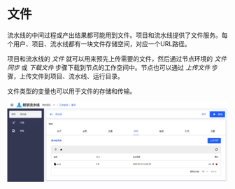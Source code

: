 # 文件

流水线的中间过程或产出结果都可能用到文件。项目和流水线提供了文件服务。每个用户、项目、流水线都有一块文件存储空间，对应一个URL路径。

项目和流水线的 *文件* 就可以用来预先上传需要的文件，然后通过节点环境的 *文件同步* 或 *下载文件* 步骤下载到节点的工作空间中。节点也可以通过 *上传文件* 步骤，上传文件到项目、流水线、运行目录。

文件类型的变量也可以用于文件的存储和传输。

![流水线文件列表](../img/pipeline-file-list.jpg)
